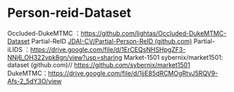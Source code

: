 # Person-reid-Dataset

Occluded-DukeMTMC ：https://github.com/lightas/Occluded-DukeMTMC-Dataset
Partial-ReID  [JDAI-CV/Partial-Person-ReID (github.com)](https://github.com/JDAI-CV/Partial-Person-ReID)
Partial-iLIDS ：https://drive.google.com/file/d/1ErCEQsNHSHpgZF3-NNj6_OH322vpk8gn/view?usp=sharing
Market-1501  sybernix/market1501: dataset (github.com)// https://github.com/sybernix/market1501
DukeMTMC：https://drive.google.com/file/d/1jjE85dRCMOgRtvJ5RQV9-Afs-2_5dY3O/view
